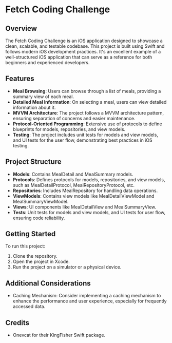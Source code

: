 # Fetch Coding Challenge

## Overview

The Fetch Coding Challenge is an iOS application designed to showcase a clean, scalable, and testable codebase. This project is built using Swift and follows modern iOS development practices. It's an excellent example of a well-structured iOS application that can serve as a reference for both beginners and experienced developers.

## Features

* **Meal Browsing**: Users can browse through a list of meals, providing a summary view of each meal.
* **Detailed Meal Information**: On selecting a meal, users can view detailed information about it.
* **MVVM Architecture**: The project follows a MVVM architecture pattern, ensuring separation of concerns and easier maintenance.
* **Protocol-Oriented Programming**: Extensive use of protocols to define blueprints for models, repositories, and view models.
* **Testing**: The project includes unit tests for models and view models, and UI tests for the user flow, demonstrating best practices in iOS testing.

## Project Structure

* **Models**: Contains MealDetail and MealSummary models.
* **Protocols**: Defines protocols for models, repositories, and view models, such as MealDetailProtocol, MealRepositoryProtocol, etc.
* **Repositories**: Includes MealRepository for handling data operations.
* **ViewModels**: Contains view models like MealDetailViewModel and MealSummaryViewModel.
* **Views**: UI components like MealDetailView and MealSummaryView.
* **Tests**: Unit tests for models and view models, and UI tests for user flow, ensuring code reliability.

## Getting Started

To run this project:




1. Clone the repository.
2. Open the project in Xcode.
3. Run the project on a simulator or a physical device.


## Additional Considerations

* Caching Mechanism: Consider implementing a caching mechanism to enhance the performance and user experience, especially for frequently accessed data.

## Credits

* Onevcat for their KingFisher Swift package.



